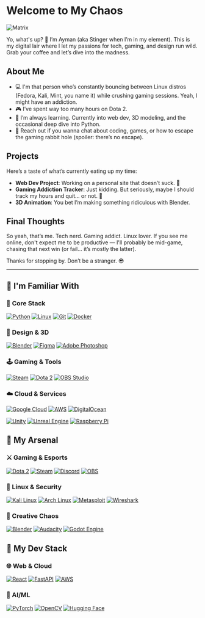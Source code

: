 # Welcome to My Chaos
![Matrix](https://i.imgur.com/xTlE8UM.gif)

Yo, what's up? 👾 I’m Ayman (aka Stinger when I’m in my element). This is my digital lair where I let my passions for tech, gaming, and design run wild. Grab your coffee and let’s dive into the madness.

## About Me

- 💻 I'm that person who’s constantly bouncing between Linux distros (Fedora, Kali, Mint, you name it) while crushing gaming sessions. Yeah, I might have an addiction.
- 🎮 I’ve spent way too many hours on Dota 2.
- 🌱 I’m always learning. Currently into web dev, 3D modeling, and the occasional deep dive into Python.
- 📧 Reach out if you wanna chat about coding, games, or how to escape the gaming rabbit hole (spoiler: there’s no escape).

## Projects

Here’s a taste of what’s currently eating up my time:

- **Web Dev Project**: Working on a personal site that doesn’t suck. 🚀
- **Gaming Addiction Tracker**: Just kidding. But seriously, maybe I should track my hours and quit... or not. 🤔
- **3D Animation**: You bet I’m making something ridiculous with Blender.

## Final Thoughts

So yeah, that’s me. Tech nerd. Gaming addict. Linux lover. If you see me online, don't expect me to be productive — I'll probably be mid-game, chasing that next win (or fail... it’s mostly the latter).

Thanks for stopping by. Don’t be a stranger. 😎

---

## 🧰 I'm Familiar With

### 🔧 **Core Stack**
[![Python](https://img.shields.io/badge/Python-3776AB?style=for-the-badge&logo=python&logoColor=white)](https://www.python.org/)
[![Linux](https://img.shields.io/badge/Linux-FCC624?style=for-the-badge&logo=linux&logoColor=black)](https://www.linux.org/)
[![Git](https://img.shields.io/badge/Git-F05032?style=for-the-badge&logo=git&logoColor=white)](https://git-scm.com/)
[![Docker](https://img.shields.io/badge/Docker-2496ED?style=for-the-badge&logo=docker&logoColor=white)](https://www.docker.com/)

### 🎨 **Design & 3D**
[![Blender](https://img.shields.io/badge/Blender-%23F5792A.svg?style=for-the-badge&logo=blender&logoColor=white)](https://www.blender.org/)
[![Figma](https://img.shields.io/badge/Figma-F24E1E?style=for-the-badge&logo=figma&logoColor=white)](https://www.figma.com/)
[![Adobe Photoshop](https://img.shields.io/badge/Photoshop-31A8FF?style=for-the-badge&logo=adobe-photoshop&logoColor=white)](https://www.adobe.com/products/photoshop.html)

### 🕹️ **Gaming & Tools**
[![Steam](https://img.shields.io/badge/Steam-000000?style=for-the-badge&logo=steam&logoColor=white)](https://store.steampowered.com/)
[![Dota 2](https://img.shields.io/badge/Dota_2-%23F79A1F.svg?style=for-the-badge&logo=dota2&logoColor=white)](https://www.dota2.com/)
[![OBS Studio](https://img.shields.io/badge/OBS-302E31?style=for-the-badge&logo=obs-studio&logoColor=white)](https://obsproject.com/)

### ☁️ **Cloud & Services**
[![Google Cloud](https://img.shields.io/badge/Google_Cloud-4285F4?style=for-the-badge&logo=google-cloud&logoColor=white)](https://cloud.google.com/)
[![AWS](https://img.shields.io/badge/AWS-%23FF9900.svg?style=for-the-badge&logo=amazon-aws&logoColor=white)](https://aws.amazon.com/)
[![DigitalOcean](https://img.shields.io/badge/Digital_Ocean-0080FF?style=for-the-badge&logo=digitalocean&logoColor=white)](https://www.digitalocean.com/)

[![Unity](https://img.shields.io/badge/Unity-100000?style=for-the-badge&logo=unity&logoColor=white)](https://unity.com/)
[![Unreal Engine](https://img.shields.io/badge/Unreal-0E1128?style=for-the-badge&logo=unreal-engine&logoColor=white)](https://www.unrealengine.com/)
[![Raspberry Pi](https://img.shields.io/badge/Raspberry%20Pi-A22846?style=for-the-badge&logo=raspberry-pi&logoColor=white)](https://www.raspberrypi.org/)



## 🧰 My Arsenal

### ⚔️ Gaming & Esports
[![Dota 2](https://img.shields.io/badge/Dota_2-%23F79A1F.svg?style=for-the-badge&logo=dota2&logoColor=black)](https://www.dota2.com/)
[![Steam](https://img.shields.io/badge/Steam-000000?style=for-the-badge&logo=steam&logoColor=white)](https://store.steampowered.com/)
[![Discord](https://img.shields.io/badge/Discord-5865F2?style=for-the-badge&logo=discord&logoColor=white)](https://discord.com/)
[![OBS](https://img.shields.io/badge/OBS-302E31?style=for-the-badge&logo=obs-studio&logoColor=white)](https://obsproject.com/)

### 🐧 Linux & Security
[![Kali Linux](https://img.shields.io/badge/Kali-268BEE?style=for-the-badge&logo=kalilinux&logoColor=white)](https://www.kali.org/)
[![Arch Linux](https://img.shields.io/badge/Arch-1793D1?style=for-the-badge&logo=arch-linux&logoColor=white)](https://archlinux.org/)
[![Metasploit](https://img.shields.io/badge/Metasploit-258FFA?style=for-the-badge&logo=metasploit&logoColor=white)](https://www.metasploit.com/)
[![Wireshark](https://img.shields.io/badge/Wireshark-1679A7?style=for-the-badge&logo=wireshark&logoColor=white)](https://www.wireshark.org/)

### 🎨 Creative Chaos
[![Blender](https://img.shields.io/badge/Blender-%23F5792A.svg?style=for-the-badge&logo=blender&logoColor=white)](https://www.blender.org/)
[![Audacity](https://img.shields.io/badge/Audacity-0000CC?style=for-the-badge&logo=audacity&logoColor=white)](https://www.audacityteam.org/)
[![Godot Engine](https://img.shields.io/badge/Godot-478CBF?style=for-the-badge&logo=godot-engine&logoColor=white)](https://godotengine.org/)



## 🚀 My Dev Stack

### 🌐 Web & Cloud
[![React](https://img.shields.io/badge/React-61DAFB?style=for-the-badge&logo=react&logoColor=black)](https://reactjs.org/)
[![FastAPI](https://img.shields.io/badge/FastAPI-009688?style=for-the-badge&logo=fastapi&logoColor=white)](https://fastapi.tiangolo.com/)
[![AWS](https://img.shields.io/badge/AWS-%23FF9900.svg?style=for-the-badge&logo=amazon-aws&logoColor=white)](https://aws.amazon.com/)

### 🤖 AI/ML
[![PyTorch](https://img.shields.io/badge/PyTorch-EE4C2C?style=for-the-badge&logo=pytorch&logoColor=white)](https://pytorch.org/)
[![OpenCV](https://img.shields.io/badge/OpenCV-5C3EE8?style=for-the-badge&logo=opencv&logoColor=white)](https://opencv.org/)
[![Hugging Face](https://img.shields.io/badge/Hugging%20Face-FFD21F?style=for-the-badge&logo=huggingface&logoColor=black)](https://huggingface.co/)

